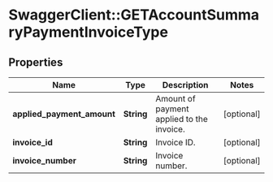 # SwaggerClient::GETAccountSummaryPaymentInvoiceType

## Properties
Name | Type | Description | Notes
------------ | ------------- | ------------- | -------------
**applied_payment_amount** | **String** | Amount of payment applied to the invoice.  | [optional] 
**invoice_id** | **String** | Invoice ID.  | [optional] 
**invoice_number** | **String** | Invoice number.  | [optional] 


